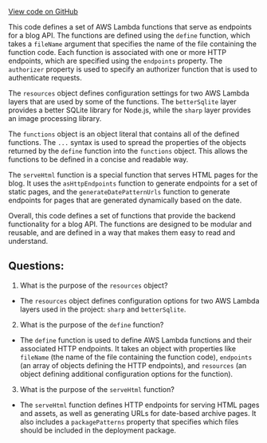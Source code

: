 [View code on GitHub](https://github.com/gaerongsalon/blog/src/handlers/functions.ts)

This code defines a set of AWS Lambda functions that serve as endpoints for a blog API. The functions are defined using the `define` function, which takes a `fileName` argument that specifies the name of the file containing the function code. Each function is associated with one or more HTTP endpoints, which are specified using the `endpoints` property. The `authorizer` property is used to specify an authorizer function that is used to authenticate requests.

The `resources` object defines configuration settings for two AWS Lambda layers that are used by some of the functions. The `betterSqlite` layer provides a better SQLite library for Node.js, while the `sharp` layer provides an image processing library.

The `functions` object is an object literal that contains all of the defined functions. The `...` syntax is used to spread the properties of the objects returned by the `define` function into the `functions` object. This allows the functions to be defined in a concise and readable way.

The `serveHtml` function is a special function that serves HTML pages for the blog. It uses the `asHttpEndpoints` function to generate endpoints for a set of static pages, and the `generateDatePatternUrls` function to generate endpoints for pages that are generated dynamically based on the date.

Overall, this code defines a set of functions that provide the backend functionality for a blog API. The functions are designed to be modular and reusable, and are defined in a way that makes them easy to read and understand.
## Questions: 
 1. What is the purpose of the `resources` object?
- The `resources` object defines configuration options for two AWS Lambda layers used in the project: `sharp` and `betterSqlite`.

2. What is the purpose of the `define` function?
- The `define` function is used to define AWS Lambda functions and their associated HTTP endpoints. It takes an object with properties like `fileName` (the name of the file containing the function code), `endpoints` (an array of objects defining the HTTP endpoints), and `resources` (an object defining additional configuration options for the function).

3. What is the purpose of the `serveHtml` function?
- The `serveHtml` function defines HTTP endpoints for serving HTML pages and assets, as well as generating URLs for date-based archive pages. It also includes a `packagePatterns` property that specifies which files should be included in the deployment package.